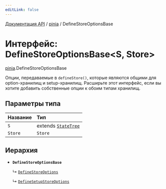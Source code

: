 ```yaml
---
editLink: false
---
```


[Документация API](../index.md) / [pinia](../modules/pinia.md) / DefineStoreOptionsBase

# Интерфейс: DefineStoreOptionsBase<S, Store\>

[pinia](../modules/pinia.md).DefineStoreOptionsBase

Опции, передаваемые в `defineStore()`, которые являются общими для option-хранилищ и setup-хранилищ. Расширьте этот интерфейс, если вы хотите добавить собственные опции к обоим типам хранилищ.

## Параметры типа

| Название | Тип                                                  |
| :------- | :--------------------------------------------------- |
| `S`      | extends [`StateTree`](../modules/pinia.md#StateTree) |
| `Store`  | `Store`                                              |

## Иерархия

- **`DefineStoreOptionsBase`**

  ↳ [`DefineStoreOptions`](pinia.DefineStoreOptions.md)

  ↳ [`DefineSetupStoreOptions`](pinia.DefineSetupStoreOptions.md)
